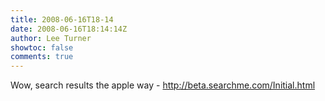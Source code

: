 ```yaml
---
title: 2008-06-16T18-14
date: 2008-06-16T18:14:14Z
author: Lee Turner
showtoc: false
comments: true
---
```


Wow, search results the apple way - http://beta.searchme.com/Initial.html

